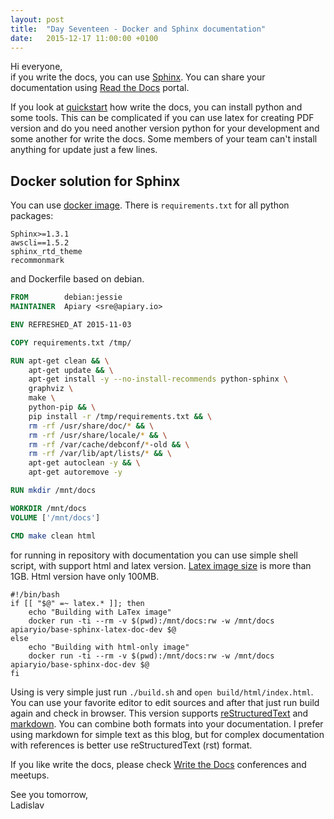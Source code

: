 ```yaml
---
layout: post
title:  "Day Seventeen - Docker and Sphinx documentation"
date:   2015-12-17 11:00:00 +0100
---
```


Hi everyone,<br>
if you write the docs, you can use [Sphinx](http://sphinx-doc.org/). You can share your documentation using [Read the Docs](https://readthedocs.org/) portal.

If you look at [quickstart](https://docs.readthedocs.org/en/latest/getting_started.html#write-your-docs) how write the docs, you can install python and some tools. This can be complicated if you can use latex for creating PDF version and do you need another version python for your development and some another for write the docs. Some members of your team can't install anything for update just a few lines.

## Docker solution for Sphinx

You can use [docker image](https://hub.docker.com/r/apiaryio/base-sphinx-doc-dev/). There is `requirements.txt` for all python packages:

```
Sphinx>=1.3.1
awscli==1.5.2
sphinx_rtd_theme
recommonmark
```

and Dockerfile based on debian.

```dockerfile
FROM        debian:jessie
MAINTAINER  Apiary <sre@apiary.io>

ENV REFRESHED_AT 2015-11-03

COPY requirements.txt /tmp/

RUN apt-get clean && \
    apt-get update && \
    apt-get install -y --no-install-recommends python-sphinx \
    graphviz \
    make \
    python-pip && \
    pip install -r /tmp/requirements.txt && \
    rm -rf /usr/share/doc/* && \
    rm -rf /usr/share/locale/* && \
    rm -rf /var/cache/debconf/*-old && \
    rm -rf /var/lib/apt/lists/* && \
    apt-get autoclean -y && \
    apt-get autoremove -y

RUN mkdir /mnt/docs

WORKDIR /mnt/docs
VOLUME ['/mnt/docs']

CMD make clean html
```

for running in repository with documentation you can use simple shell script, with support html and latex version. [Latex image size](https://github.com/apiaryio/docker-base-images/blob/master/sphinx-latex-doc-dev/Dockerfile) is more than 1GB. Html version have only 100MB.

```
#!/bin/bash
if [[ "$@" =~ latex.* ]]; then
    echo "Building with LaTex image"
    docker run -ti --rm -v $(pwd):/mnt/docs:rw -w /mnt/docs apiaryio/base-sphinx-latex-doc-dev $@
else
    echo "Building with html-only image"
    docker run -ti --rm -v $(pwd):/mnt/docs:rw -w /mnt/docs apiaryio/base-sphinx-doc-dev $@
fi
```

Using is very simple just run `./build.sh` and `open build/html/index.html`. You can use your favorite editor to edit sources and after that just run build again and check in browser. This version supports [reStructuredText](http://sphinx-doc.org/rest.html) and [markdown](https://help.github.com/articles/markdown-basics/). You can combine both formats into your documentation. I prefer using markdown for simple text as this blog, but for complex documentation with references is better use reStructuredText (rst) format.

If you like write the docs, please check [Write the Docs](http://www.writethedocs.org/) conferences and meetups.

See you tomorrow,<br>
Ladislav
